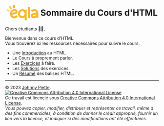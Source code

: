 <h1 id="sommaire" style="display: flex; align-items: center; justify-content: center;">
    <img src="/Images/Eqla.png" style="height:50px">
    &nbsp;Sommaire du Cours d'HTML
</h1>

Chers étudiants :man_student:, 

Bienvenue dans ce cours d'HTML.  
Vous trouverez ici les ressources nécessaires pour suivre le cours.
- Une [Introduction](Introduction/README.md#introduction) au HTML.
- Le [Cours](Cours/README.md#cours) à proprement parler.
- Les [Exercices](Exercices/README.md#exercices) à faire.
- Les [Solutions](Exercices/Corrections/README.md) des exercices.
- Un [Résumé](Resume/README.md#resume) des balises HTML.



---
&copy; 2023 [Johnny Piette](https://github.com/ZamBoyle).  
[![Creative Commons Attribution 4.0 International License](https://i.creativecommons.org/l/by/4.0/88x31.png)](https://creativecommons.org/licenses/by/4.0/)  
Ce travail est licencié sous [Creative Commons Attribution 4.0 International License](https://creativecommons.org/licenses/by/4.0/).   
_Vous pouvez copier, modifier, distribuer et représenter ce travail, même à des fins commerciales, à condition de donner le crédit approprié, fournir un lien vers la licence, et indiquer si des modifications ont été effectuées._
